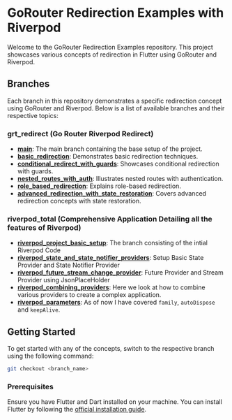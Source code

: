 # GoRouter Redirection Examples with Riverpod

Welcome to the GoRouter Redirection Examples repository. This project showcases various concepts of redirection in Flutter using GoRouter and Riverpod.

## Branches

Each branch in this repository demonstrates a specific redirection concept using GoRouter and Riverpod. Below is a list of available branches and their respective topics:

### grt_redirect (Go Router Riverpod Redirect)

- **[main](https://github.com/yourusername/flutter_comp_go_router/tree/main)**: The main branch containing the base setup of the project.
- **[basic_redirection](https://github.com/yourusername/flutter_comp_go_router/tree/basic_redirection)**: Demonstrates basic redirection techniques.
- **[conditional_redirect_with_guards](https://github.com/yourusername/flutter_comp_go_router/tree/conditional_redirect_with_guards)**: Showcases conditional redirection with guards.
- **[nested_routes_with_auth](https://github.com/yourusername/flutter_comp_go_router/tree/nested_routes_with_auth)**: Illustrates nested routes with authentication.
- **[role_based_redirection](https://github.com/yourusername/flutter_comp_go_router/tree/role_based_redirection)**: Explains role-based redirection.
- **[advanced_redirection_with_state_restoration](https://github.com/yourusername/flutter_comp_go_router/tree/advanced_redirection_with_state_restoration)**: Covers advanced redirection concepts with state restoration.

### riverpod_total (Comprehensive Application Detailing all the features of Riverpod)

- **[riverpod_project_basic_setup](https://github.com/khkred/go_router_riverpod_tutorials/tree/riverpod_project_basic_setup)**: The branch consisting of the intial Riverpod Code
- **[riverpod_state_and_state_notifier_providers](https://github.com/khkred/go_router_riverpod_tutorials/tree/riverpod_state_and_state_notifier_providers)**: Setup Basic State Provider and State Notifier Provider
- **[riverpod_future_stream_change_provider](https://github.com/khkred/go_router_riverpod_tutorials/tree/riverpod_future_stream_change_provider)**: Future Provider and Stream Provider using JsonPlaceHolder
- **[riverpod_combining_providers](https://github.com/khkred/go_router_riverpod_tutorials/tree/riverpod_combining_providers)**: Here we look at how to combine various providers to create a complex application.
- **[riverpod_parameters](https://github.com/khkred/go_router_riverpod_tutorials/tree/riverpod_parameters)**: As of now I have covered `family`, `autoDispose` and `keepAlive`.





## Getting Started

To get started with any of the concepts, switch to the respective branch using the following command:

```sh
git checkout <branch_name>
```

### Prerequisites

Ensure you have Flutter and Dart installed on your machine. You can install Flutter by following the [official installation guide](https://flutter.dev/docs/get-started/install).
